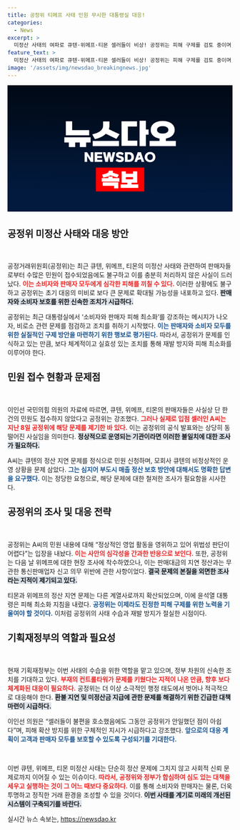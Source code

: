 ```yaml
---
title: 공정위 티메프 사태 민원 무시한 대통령실 대응!
categories:
  - News
excerpt: >
  미정산 사태의 여파로 큐텐·위메프·티몬 셀러들이 비상! 공정위는 피해 구제를 검토 중이며, 윤석열 대통령의 지시에 민첩하게 반응하고 있다. 셀러와 소비자들의 피해는 과연 누가 책임질까?
feature_text: >
  미정산 사태의 여파로 큐텐·위메프·티몬 셀러들이 비상! 공정위는 피해 구제를 검토 중이며, 윤석열 대통령의 지시에 민첩하게 반응하고 있다. 셀러와 소비자들의 피해는 과연 누가 책임질까?
image: '/assets/img/newsdao_breakingnews.jpg'
---
```


<p><img src="/assets/img/newsdao_breakingnews.jpg" alt="firstkoreanews 속보" /></p>

<h2 data-ke-size="size26">공정위 미정산 사태와 대응 방안</h2>

<p data-ke-size="size16">&nbsp;</p>

<p>공정거래위원회(공정위)는 최근 큐텐, 위메프, 티몬의 미정산 사태와 관련하여 판매자들로부터 수많은 민원이 접수되었음에도 불구하고 이를 충분히 처리하지 않은 사실이 드러났다. <b><span style="color: #ee2323;">이는 소비자와 판매자 모두에게 심각한 피해를 끼칠 수 있다.</span></b> 이러한 상황에도 불구하고 공정위는 초기 대응의 미비로 보다 큰 문제로 확대될 가능성을 내포하고 있다. <b><span style="background-color: #21538527;">판매자와 소비자 보호를 위한 신속한 조치가 시급하다.</span></b></p>

<p>공정위는 최근 대통령실에서 ‘소비자와 판매자 피해 최소화’를 강조하는 메시지가 나오자, 비로소 관련 문제를 점검하고 조치를 취하기 시작했다. <b><span style="color: #1a5490;">이는 판매자와 소비자 모두를 위한 실질적인 구제 방안을 마련하기 위한 행보로 평가된다.</span></b> 따라서, 공정위가 문제를 인식하고 있는 만큼, 보다 체계적이고 실효성 있는 조치를 통해 재발 방지와 피해 최소화를 이루어야 한다. </p>

<h2 data-ke-size="size26">민원 접수 현황과 문제점</h2>

<p data-ke-size="size16">&nbsp;</p>

<p>이인선 국민의힘 의원의 자료에 따르면, 큐텐, 위메프, 티몬의 판매자들은 사실상 단 한 건의 민원도 접수하지 않았다고 공정위는 강조했다. <b><span style="color: #ee2323;">그러나 실제로 입점 셀러인 A씨는 지난 8일 공정위에 해당 문제를 제기한 바 있다.</span></b> 이는 공정위의 공식 발표와는 상당히 동떨어진 사실임을 의미한다. <b><span style="background-color: #21538527;">정상적으로 운영되는 기관이라면 이러한 불일치에 대한 조사가 필요하다.</span></b></p>

<p>A씨는 큐텐의 정산 지연 문제를 정식으로 민원 신청하며, 모회사 큐텐의 비정상적인 운영 상황을 문제 삼았다. <b><span style="color: #1a5490;">그는 심지어 부도시 매출 정산 보호 방안에 대해서도 명확한 답변을 요구했다.</span></b> 이는 정당한 요청으로, 해당 문제에 대한 철저한 조사가 필요함을 시사한다.</p>

<h2 data-ke-size="size26">공정위의 조사 및 대응 전략</h2>

<p data-ke-size="size16">&nbsp;</p>

<p>공정위는 A씨의 민원 내용에 대해 “정상적인 영업 활동을 영위하고 있어 위법성 판단이 어렵다”는 입장을 내놨다. <b><span style="color: #ee2323;">이는 사안의 심각성을 간과한 반응으로 보인다.</span></b> 또한, 공정위는 다음 날 위메프에 대한 현장 조사에 착수하였으나, 이는 판매대금의 지연 정산과는 무관한 통신판매업자 신고 의무 위반에 관한 사항이었다. <b><span style="background-color: #21538527;">결국 문제의 본질을 외면한 조사라는 지적이 제기되고 있다.</span></b></p>

<p>티몬과 위메프의 정산 지연 문제는 다른 계열사로까지 확산되었으며, 이에 윤석열 대통령은 피해 최소화 지침을 내렸다. <b><span style="color: #1a5490;">공정위는 이제라도 진정한 피해 구제를 위한 노력을 기울여야 할 것이다.</span></b> 이처럼 공정위의 사태 수습과 재발 방지가 절실한 시점이다.</p>

<h2 data-ke-size="size26">기획재정부의 역할과 필요성</h2>

<p data-ke-size="size16">&nbsp;</p>

<p>현재 기획재정부는 이번 사태의 수습을 위한 역할을 맡고 있으며, 정부 차원의 신속한 조치를 기대하고 있다. <b><span style="color: #ee2323;">부재의 컨트롤타워가 문제를 키웠다는 지적이 나온 만큼, 향후 보다 체계화된 대응이 필요하다.</span></b> 공정위는 더 이상 소극적인 행정 태도에서 벗어나 적극적으로 대응해야 한다. <b><span style="background-color: #21538527;">환불 지연 및 미정산금 지급에 관한 문제를 해결하기 위한 긴급한 대책 마련이 시급하다.</span></b></p>

<p>이인선 의원은 “셀러들이 불편을 호소했음에도 그동안 공정위가 안일했던 점이 아쉽다”며, 피해 확산 방지를 위한 구체적인 지시가 시급하다고 강조했다. <b><span style="color: #1a5490;">앞으로의 대응 계획이 고객과 판매자 모두를 보호할 수 있도록 구성되기를 기대한다.</span></b></p>

<p data-ke-size="size16">&nbsp;</p>

<p>이번 큐텐, 위메프, 티몬 미정산 사태는 단순히 정산 문제에 그치지 않고 사회적 신뢰 문제로까지 이어질 수 있는 이슈이다. <b><span style="color: #ee2323;">따라서, 공정위와 정부가 합심하여 심도 있는 대책을 세우고 실행하는 것이 그 어느 때보다 중요하다.</span></b> 이를 통해 소비자와 판매자는 물론, 더욱 투명하고 정직한 거래 환경을 조성할 수 있을 것이다. <b><span style="background-color: #21538527;">이번 사태를 계기로 미래의 개선된 시스템이 구축되기를 바란다.</span></b></p>
실시간 뉴스 속보는, <a href="https://newsdao.kr" rel="dofollow">https://newsdao.kr</a>


